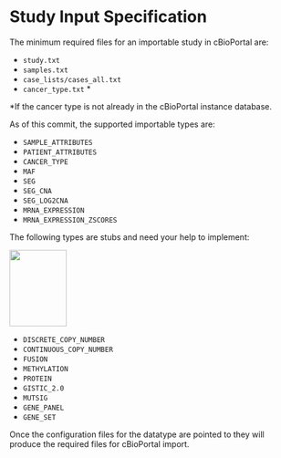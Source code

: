 # Study Input Specification

The minimum required files for an importable study in cBioPortal are:
- `study.txt`
- `samples.txt`
- `case_lists/cases_all.txt`
- `cancer_type.txt` *

*If the cancer type is not already in the cBioPortal instance database.

As of this commit, the supported importable types are:
* `SAMPLE_ATTRIBUTES`
* `PATIENT_ATTRIBUTES`
* `CANCER_TYPE`
* `MAF`
* `SEG`
* `SEG_CNA`
* `SEG_LOG2CNA`
* `MRNA_EXPRESSION` 
* `MRNA_EXPRESSION_ZSCORES`

The following types are stubs and need your help to implement: 

<!--- This is very important!! --->
<img src="https://upload.wikimedia.org/wikipedia/commons/d/df/Uncle_Sam_%28pointing_finger%29.png" width="100" height="134" />
<!--- This is very important!! --->

* `DISCRETE_COPY_NUMBER`
* `CONTINUOUS_COPY_NUMBER`
* `FUSION`
* `METHYLATION`
* `PROTEIN`
* `GISTIC_2.0`
* `MUTSIG`
* `GENE_PANEL`
* `GENE_SET`

Once the configuration files for the datatype are pointed to they will produce the required files for cBioPortal import.
